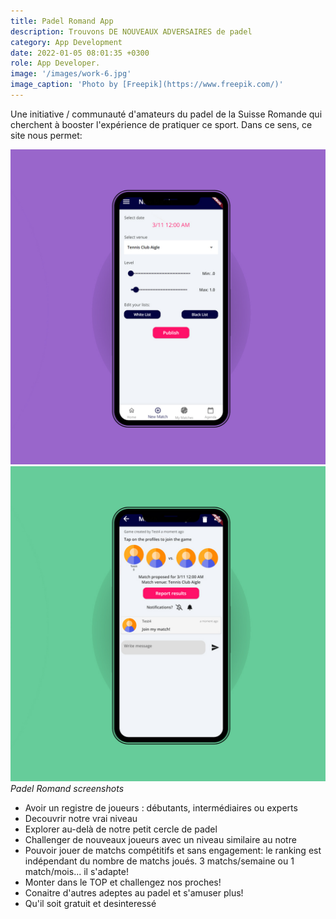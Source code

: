 ```yaml
---
title: Padel Romand App
description: Trouvons DE NOUVEAUX ADVERSAIRES de padel
category: App Development
date: 2022-01-05 08:01:35 +0300
role: App Developer.
image: '/images/work-6.jpg'
image_caption: 'Photo by [Freepik](https://www.freepik.com/)'
---
```


Une initiative / communauté d'amateurs du padel de la Suisse Romande qui cherchent à booster l'expérience de pratiquer ce sport. Dans ce sens, ce site nous permet:

<div class="gallery-box">
  <div class="gallery">
    <img src="/images/work-6-2.jpg" loading="lazy" alt="Work">
    <img src="/images/work-6-3.jpg" loading="lazy" alt="Work">
  </div>
  <em>Padel Romand screenshots</em>
</div>


- Avoir un registre de joueurs : débutants, intermédiaires ou experts
- Decouvrir notre vrai niveau
- Explorer au-delà de notre petit cercle de padel
- Challenger de nouveaux joueurs avec un niveau similaire au notre
- Pouvoir jouer de matchs compétitifs et sans engagement: le ranking est indépendant du nombre de matchs joués. 3 matchs/semaine ou 1 match/mois... il s'adapte!
- Monter dans le TOP et challengez nos proches!
- Conaitre d'autres adeptes au padel et s'amuser plus!
- Qu'il soit gratuit et desinteressé
